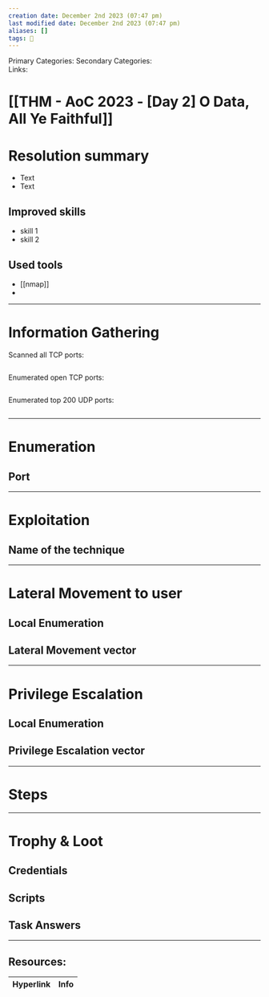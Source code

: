 ```yaml
---
creation date: December 2nd 2023 (07:47 pm)
last modified date: December 2nd 2023 (07:47 pm)
aliases: []
tags: 🎌
---
```

 
Primary Categories: 
Secondary Categories:  
Links: 
# [[THM - AoC 2023 - [Day 2] O Data, All Ye Faithful]]  


# Resolution summary
- Text
- Text

## Improved skills
- skill 1
- skill 2

## Used tools
- [[nmap]]
- 

---

# Information Gathering
Scanned all TCP ports:
```bash

```

Enumerated open TCP ports:
```bash

```

Enumerated top 200 UDP ports:
```bash

```

---

# Enumeration
## Port 


---

# Exploitation
## Name of the technique


---

# Lateral Movement to user
## Local Enumeration


## Lateral Movement vector


---

# Privilege Escalation
## Local Enumeration


## Privilege Escalation vector


---

# Steps


---

# Trophy & Loot

## Credentials


## Scripts


## Task Answers
___

## Resources:

| Hyperlink | Info |
| --------- | ---- |


